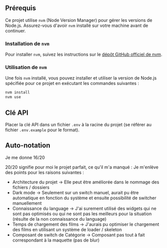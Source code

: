 ## Prérequis

Ce projet utilise `nvm` (Node Version Manager) pour gérer les versions de Node.js. Assurez-vous d'avoir `nvm` installé sur votre machine avant de continuer.

### Installation de `nvm`

Pour installer `nvm`, suivez les instructions sur le [dépôt GitHub officiel de nvm](https://github.com/nvm-sh/nvm).

### Utilisation de `nvm`

Une fois `nvm` installé, vous pouvez installer et utiliser la version de Node.js spécifiée pour ce projet en exécutant les commandes suivantes :

```sh
nvm install
nvm use
```

## Clé API
Placer la clé API dans un fichier `.env` à la racine du projet (se référer au fichier `.env.example` pour le format).

## Auto-notation
Je me donne 16/20

20/20 signifie pour moi le projet parfait, ce qu'il m'a manqué :
Je m'enlève des points pour les raisons suivantes :

- Architecture du projet -> Elle peut être améliorée dans le nommage des fichiers / dossiers
- Dark mode -> Seulement sur un switch manuel, aurait pu être automatique en fonction du système et ensuite possibilité de switcher manuellement
- Connaissance du language -> J'ai surement utilisé des widgets qui ne sont pas optimisés ou qui ne sont pas les meilleurs pour la situation (résulte de la non connaissance du language)
- Temps de chargement des films -> J'aurais pu optimiser le chargement des films en utilisant un système de loader / skeleton
- Composant de switch de Catégorie -> Composant pas tout à fait correspondant à la maquette (pas de blur)
